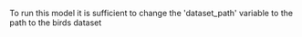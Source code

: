 To run this model it is sufficient to change the 'dataset_path' variable to the path to the birds dataset
